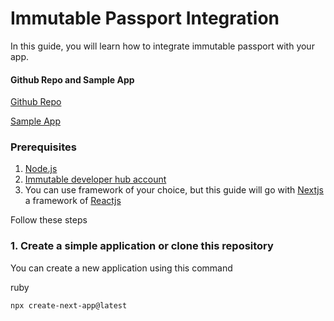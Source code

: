 # Immutable Passport Integration
In this guide, you will learn how to integrate immutable passport with your app.
#### Github Repo and Sample App
[Github Repo](https://github.com/Mahmadabid/imx_in_app)

[Sample App](https://imxinapp.vercel.app/)
### Prerequisites 
1. [Node.js](https://nodejs.org/)
2. [Immutable developer hub account](https://hub.immutable.com/)
3. You can use framework of your choice, but this guide will go with [Nextjs](https://nextjs.org/) a framework of [Reactjs](https://react.dev/)

Follow these steps
### 1. Create a simple application or clone this repository 
You can create a new application using this command

ruby
```
npx create-next-app@latest
```
